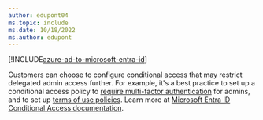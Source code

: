 ```yaml
---
author: edupont04
ms.topic: include
ms.date: 10/18/2022
ms.author: edupont
---
```


[!INCLUDE[azure-ad-to-microsoft-entra-id](~/../shared-content/shared/azure-ad-to-microsoft-entra-id.md)]

Customers can choose to configure conditional access that may restrict delegated admin access further. For example, it's a best practice to set up a conditional access policy to [require multi-factor authentication](/azure/active-directory/conditional-access/howto-conditional-access-policy-admin-mfa) for admins, and to set up [terms of use policies](/azure/active-directory/conditional-access/terms-of-use). Learn more at [Microsoft Entra ID Conditional Access documentation](/azure/active-directory/conditional-access/).
  

